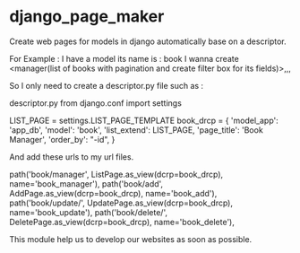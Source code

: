 # django_page_maker
Create web pages for models in django automatically base on a descriptor.

For Example : 
I have a model its name is : book
I wanna create <manager(list of books with pagination and create filter box for its fields)>,<add>,<edit>,<delete>

So I only need to create a descriptor.py file such as :

descriptor.py
  from django.conf import settings
  
  LIST_PAGE = settings.LIST_PAGE_TEMPLATE
  book_drcp = {
      'model_app': 'app_db',
      'model': 'book',
      'list_extend': LIST_PAGE,
      'page_title': 'Book Manager',
      'order_by': "-id",
  }

And add these urls to my url files.

path('book/manager', ListPage.as_view(dcrp=book_drcp), name='book_manager'),
path('book/add', AddPage.as_view(dcrp=book_drcp), name='book_add'),
path('book/update/<pk>', UpdatePage.as_view(dcrp=book_drcp), name='book_update'),
path('book/delete/<pk>', DeletePage.as_view(dcrp=book_drcp), name='book_delete'),



This module help us to develop our websites as soon as possible.

